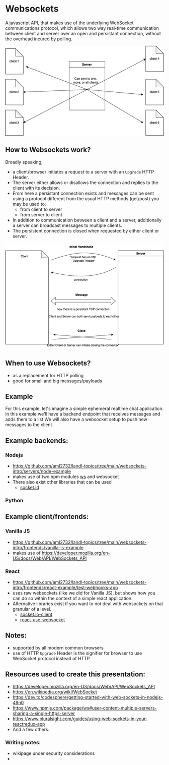 # Websockets
A javascript API, that makes use of the underlying WebSocket communications protocol, which allows two way real-time communication between client and server over an open and persistant connection, without the overhead incured by polling.

![Image of using a websocket server to broadcast a message to all its connected clients](img/websockets2.drawio.png)

## How to Websockets work? 
Broadly speaking, 
- a client/browser initiates a request to a server with an `Upgrade` HTTP Header. 
- The server either allows or disallows the connection and replies to the client with its decision.
- From here a persistant connection exists and messages can be sent using a protocol different from the usual HTTP methods (get/post) you may be used to: 
  - from client to server
  - from server to client
- In addition to communication between a client and a server, additionally a server can broadcast messages to multiple clients.
- The persistent connection is closed when requested by either client or server.

![Generalized illustration of how client/server connection and messaging might go](img/websockets.drawio.png)

## When to use Websockets?
- as a replacement for HTTP polling
- good for small and big messages/payloads

## Example
For this example, let's imagine a simple ephemeral realtime chat application.
In this example we'll have a backend endpoint that receives messages and adds them to a list
We will also have a websocket setup to push new messages to the client

## Example backends:
### Nodejs
- https://github.com/aml2732/landl-topics/tree/main/websockets-intro/servers/node-example
- makes use of two npm modules [ws](https://www.npmjs.com/package/ws) and websocket
- There also exist other libraries that can be used
  - [socket.id](https://www.npmjs.com/package/socket.io)
### Python

## Example client/frontends:
### Vanilla JS
- https://github.com/aml2732/landl-topics/tree/main/websockets-intro/frontends/vanilla-js-example
- makes use of https://developer.mozilla.org/en-US/docs/Web/API/WebSockets_API
### React
- https://github.com/aml2732/landl-topics/tree/main/websockets-intro/frontends/react-example/test-webhooks-app
- uses raw websockets (like we did for Vanilla JS), but shows how you can do so within the context of a simple react application.
- Alternative libraries exist if you want to not deal with websockets on that granular of a level.
  - [socket.io-client](https://www.npmjs.com/package/socket.io-client)
  - [react-use-websocket](https://www.npmjs.com/package/react-use-websocket)

## Notes: 
- supported by all modern common browsers
- use of HTTP `Upgrade` Header is the signifier for browser to use WebSocket protocol instead of HTTP

## Resources used to create this presentation:
- https://developer.mozilla.org/en-US/docs/Web/API/WebSockets_API
- https://en.wikipedia.org/wiki/WebSocket
- https://dev.to/codesphere/getting-started-with-web-sockets-in-nodejs-49n0
- https://www.npmjs.com/package/ws#user-content-multiple-servers-sharing-a-single-https-server
- https://www.pluralsight.com/guides/using-web-sockets-in-your-reactredux-app
- And a few others.

### Writing notes: 
- wikipage under security considerations
- 
